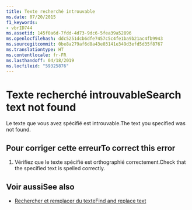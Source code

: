```yaml
---
title: Texte recherché introuvable
ms.date: 07/20/2015
f1_keywords:
- vbrID744
ms.assetid: 145f0a6d-7fdd-4d73-9dc6-5fea39a52896
ms.openlocfilehash: ddc5251dcb6dfe7457c5c4fe1ba9b21ac4fb9943
ms.sourcegitcommit: 0be8a279af6d8a43e03141e349d3efd5d35f8767
ms.translationtype: HT
ms.contentlocale: fr-FR
ms.lasthandoff: 04/18/2019
ms.locfileid: "59325876"
---
```

# <a name="search-text-not-found"></a><span data-ttu-id="5cfc1-102">Texte recherché introuvable</span><span class="sxs-lookup"><span data-stu-id="5cfc1-102">Search text not found</span></span>
<span data-ttu-id="5cfc1-103">Le texte que vous avez spécifié est introuvable.</span><span class="sxs-lookup"><span data-stu-id="5cfc1-103">The text you specified was not found.</span></span>  
  
## <a name="to-correct-this-error"></a><span data-ttu-id="5cfc1-104">Pour corriger cette erreur</span><span class="sxs-lookup"><span data-stu-id="5cfc1-104">To correct this error</span></span>  
  
1. <span data-ttu-id="5cfc1-105">Vérifiez que le texte spécifié est orthographié correctement.</span><span class="sxs-lookup"><span data-stu-id="5cfc1-105">Check that the specified text is spelled correctly.</span></span>  
  
## <a name="see-also"></a><span data-ttu-id="5cfc1-106">Voir aussi</span><span class="sxs-lookup"><span data-stu-id="5cfc1-106">See also</span></span>

- [<span data-ttu-id="5cfc1-107">Rechercher et remplacer du texte</span><span class="sxs-lookup"><span data-stu-id="5cfc1-107">Find and replace text</span></span>](/visualstudio/ide/finding-and-replacing-text)
